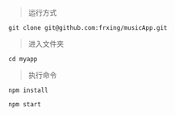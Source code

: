 >运行方式
```
git clone git@github.com:frxing/musicApp.git
```

>进入文件夹
```
cd myapp
```
>执行命令
```
npm install

npm start
```